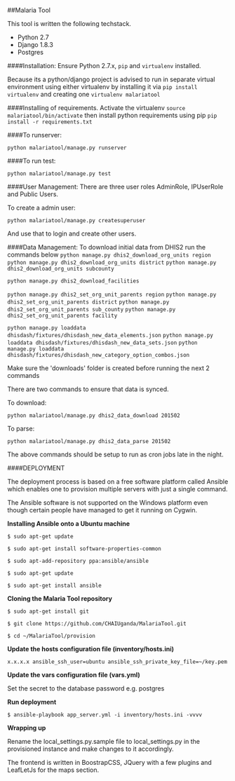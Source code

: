 ##Malaria Tool

This tool is written the following techstack.

- Python 2.7
- Django 1.8.3
- Postgres


####Installation:
Ensure Python 2.7.x, `pip` and `virtualenv` installed. 

Because its a python/django project is advised to run in separate virtual environment using either virtualenv by installing it via `pip install virtualenv` and creating one `virtualenv malariatool` 

####Installing of requirements.
Activate the virtualenv `source malariatool/bin/activate`
then install python requirements using pip `pip install -r requirements.txt `   

####To runserver:

`python malariatool/manage.py runserver`

####To run test:

`python malariatool/manage.py test`

####User Management:
There are three user roles AdminRole, IPUserRole and Public Users.

To create a admin user:

`python malariatool/manage.py createsuperuser`

And use that to login and create other users.

####Data Management:
To download initial data from DHIS2 run the commands below
`python manage.py dhis2_download_org_units region`
`python manage.py dhis2_download_org_units district`
`python manage.py dhis2_download_org_units subcounty`

`python manage.py dhis2_download_facilities`

`python manage.py dhis2_set_org_unit_parents region`
`python manage.py dhis2_set_org_unit_parents district`
`python manage.py dhis2_set_org_unit_parents sub_county`
`python manage.py dhis2_set_org_unit_parents facility`

`python manage.py loaddata dhisdash/fixtures/dhisdash_new_data_elements.json`
`python manage.py loaddata dhisdash/fixtures/dhisdash_new_data_sets.json`
`python manage.py loaddata dhisdash/fixtures/dhisdash_new_category_option_combos.json`

Make sure the 'downloads' folder is created before running the next 2 commands

There are two commands to ensure that data is synced.

To download:

`python malariatool/manage.py dhis2_data_download 201502`

To parse:

`python malariatool/manage.py dhis2_data_parse 201502`

The above commands should be setup to run as cron jobs late in the night. 

####DEPLOYMENT

The deployment process is based on a free software platform called Ansible which enables one to provision multiple servers with just a single command.

The Ansible software is not supported on the Windows platform even though certain people have managed to get it running on Cygwin.

**Installing Ansible onto a Ubuntu machine**

`$ sudo apt-get update`

`$ sudo apt-get install software-properties-common`

`$ sudo apt-add-repository ppa:ansible/ansible`

`$ sudo apt-get update`

`$ sudo apt-get install ansible`

**Cloning the Malaria Tool repository**

`$ sudo apt-get install git`

`$ git clone https://github.com/CHAIUganda/MalariaTool.git`

`$ cd ~/MalariaTool/provision`

**Update the hosts configuration file (inventory/hosts.ini)**

`x.x.x.x ansible_ssh_user=ubuntu ansible_ssh_private_key_file=~/key.pem`

**Update the vars configuration file (vars.yml)**

Set the secret to the database password e.g. postgres

**Run deployment**

`$ ansible-playbook app_server.yml -i inventory/hosts.ini -vvvv`

**Wrapping up**

Rename the local_settings.py.sample file to local_settings.py in the provisioned instance and make changes to it accordingly.



The frontend is written in BoostrapCSS, JQuery with a few plugins and LeafLetJs for the maps section.


